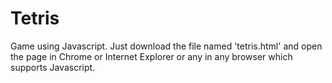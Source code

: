 # Tetris
Game using Javascript.
Just download the file named 'tetris.html' and open the page in Chrome or Internet Explorer or any in any browser which supports Javascript.


